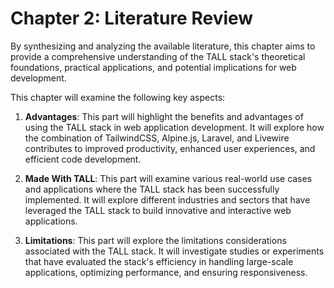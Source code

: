 # Chapter 2: Literature Review

By synthesizing and analyzing the available literature, this chapter aims to provide a comprehensive understanding of the TALL stack's theoretical foundations, practical applications, and potential implications for web development.

This chapter will examine the following key aspects:

1. **Advantages**: This part will highlight the benefits and advantages of using the TALL stack in web application development. It will explore how the combination of TailwindCSS, Alpine.js, Laravel, and Livewire contributes to improved productivity, enhanced user experiences, and efficient code development.


2. **Made With TALL**: This part will examine various real-world use cases and applications where the TALL stack has been successfully implemented. It will explore different industries and sectors that have leveraged the TALL stack to build innovative and interactive web applications.


3. **Limitations**: This part will explore the limitations considerations associated with the TALL stack. It will investigate studies or experiments that have evaluated the stack's efficiency in handling large-scale applications, optimizing performance, and ensuring responsiveness.
